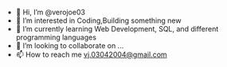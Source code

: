 - 👋 Hi, I’m @verojoe03
- 👀 I’m interested in Coding,Building something new
- 🌱 I’m currently learning Web Development, SQL, and different programming languages
- 💞️ I’m looking to collaborate on ...
- 📫 How to reach me vj.03042004@gmail.com


<!---
verojoe03/verojoe03 is a ✨ special ✨ repository because its `README.md` (this file) appears on your GitHub profile.
You can click the Preview link to take a look at your changes.
--->
